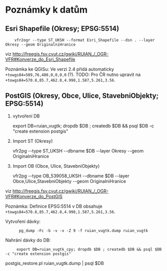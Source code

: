 Poznámky k datům
================

Esri Shapefile (Okresy; EPSG:5514)
----------------------------------

        vfr2ogr --type ST_UKSH --format Esri_Shapefile --dsn . --layer Okresy --geom OriginalniHranice

viz http://freegis.fsv.cvut.cz/gwiki/RUIAN_/_OGR-VFR#Konverze_do_Esri_Shapefile

Poznámka ke QGISu: Ve verzi 2.4 přidá automaticky
`+towgs84=589,76,480,0,0,0,0` (?). TODO: Pro ČR nutno upravit na
`+towgs84=570.8,85.7,462.8,4.998,1.587,5.261,3.56`.

PostGIS (Okresy, Obce, Ulice, StavebniObjekty; EPSG:5514)
---------------------------------------------------------

1) vytvoření DB

   export DB=ruian_vugtk; dropdb $DB ; createdb $DB && psql $DB -c "create extension postgis"

2) Import ST (Okresy)

   vfr2pg --type ST_UKSH --dbname $DB --layer Okresy --geom OriginalniHranice

3) Import OB (Obce, Ulice, StavebniObjekty)

   vfr2pg --type OB_539058_UKSH --dbname $DB --layer Obce,Ulice,StavebniObjekty --geom OriginalniHranice

viz http://freegis.fsv.cvut.cz/gwiki/RUIAN_/_OGR-VFR#Konverze_do_PostGIS

Poznámka: Definice EPSG:5514 v DB obsahuje `+towgs84=570.8,85.7,462.8,4.998,1.587,5.261,3.56`.

Vytvoření dávky:

          pg_dump -Fc -b -v -x -Z 9 -f ruian_vugtk.dump ruian_vugtk

Nahrání dávky do DB:

         export DB=ruian_vugtk_cpy; dropdb $DB ; createdb $DB && psql $DB -c "create extension postgis"
 postgis_restore.pl ruian_vugtk.dump | psql $DB
